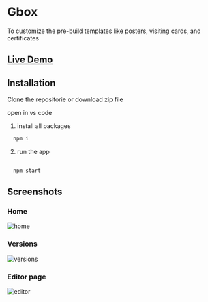 
# Gbox

To customize the pre-build templates like posters, visiting cards, and certificates

## [Live Demo](gbox-reactjs.netlify.app)

## Installation

Clone the repositorie or download zip file

open in vs code  

1) install all packages

```bash
  npm i 
```
2) run the app
```bash
 
  npm start
```

## Screenshots
### Home
![home](https://github.com/Dev-Yasar/Gbox/assets/68767718/9687cf22-a105-4921-a1a5-0a33e1f951cf)

### Versions
![versions](https://github.com/Dev-Yasar/Gbox/assets/68767718/10f30e45-50e0-4d2b-a733-148d21fe209f)

### Editor page
![editor](https://github.com/Dev-Yasar/Gbox/assets/68767718/c3462ab8-2015-4159-9894-cebd41c96b02)

